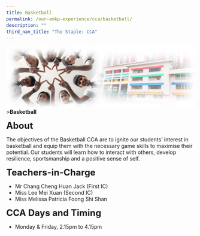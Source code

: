 ```yaml
---
title: Basketball
permalink: /our-amkp-experience/cca/basketball/
description: ""
third_nav_title: "The Staple: CCA"
---
```

![Sub-banner](/images/sub%20banner.jpg)
&gt;**Basketball**

**<font size="5">About</font>**

  
The objectives of the Basketball CCA are to ignite our students’ interest in basketball and equip them with the necessary game skills to maximise their potential. Our students will learn how to interact with others, develop resilience, sportsmanship and a positive sense of self.

**<font size="5">Teachers-in-Charge</font>**
* Mr Chang Cheng Huan Jack (First IC)
* Miss Lee Mei Xuan (Second IC)
* Miss Melissa Patricia Foong Shi Shan


**<font size="5">CCA Days and Timing
</font>**
* Monday &amp; Friday, 2.15pm to 4.15pm